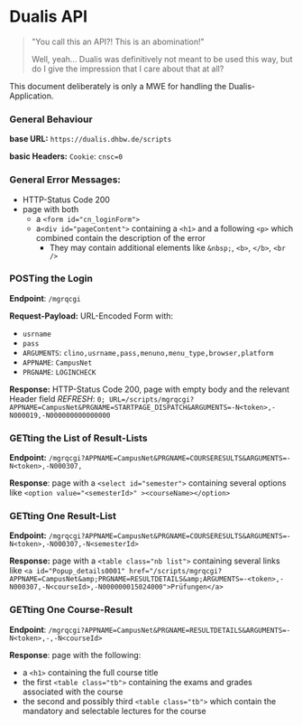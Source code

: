 # Dualis API

> "You call this an API?! This is an abomination!"
>
> Well, yeah... Dualis was definitively not meant to be used this way, but do I give the impression that I care about that at all?

This document deliberately is only a MWE for handling the Dualis-Application.


### General Behaviour
**base URL:** `https://dualis.dhbw.de/scripts`

**basic Headers:** `Cookie`: `cnsc=0`


### General Error Messages:
- HTTP-Status Code 200
- page with both
    - a `<form id="cn_loginForm">` 
    - a`<div id="pageContent">` containing a `<h1>` and a following `<p>` which combined contain the description of the error
        - They may contain additional elements like `&nbsp;`, `<b>`, `</b>`, `<br />`


### POSTing the Login
**Endpoint**: `/mgrqcgi`

**Request-Payload:** URL-Encoded Form with:
- `usrname`
- `pass`
- `ARGUMENTS`: `clino,usrname,pass,menuno,menu_type,browser,platform`
- `APPNAME`: `CampusNet`
- `PRGNAME`: `LOGINCHECK`

**Response:** HTTP-Status Code 200, page with empty body and the relevant Header field *REFRESH*: `0; URL=/scripts/mgrqcgi?APPNAME=CampusNet&PRGNAME=STARTPAGE_DISPATCH&ARGUMENTS=-N<token>,-N000019,-N000000000000000`


### GETting the List of Result-Lists
**Endpoint:** `/mgrqcgi?APPNAME=CampusNet&PRGNAME=COURSERESULTS&ARGUMENTS=-N<token>,-N000307,`

**Response**: page with a `<select id="semester">` containing several options like `<option value="<semesterId>" ><courseName></option>`


### GETting One Result-List
**Endpoint:** `/mgrqcgi?APPNAME=CampusNet&PRGNAME=COURSERESULTS&ARGUMENTS=-N<token>,-N000307,-N<semesterId>`

**Response:** page with a `<table class="nb list">` containing several links like `<a id="Popup_details0001" href="/scripts/mgrqcgi?APPNAME=CampusNet&amp;PRGNAME=RESULTDETAILS&amp;ARGUMENTS=-<token>,-N000307,-N<courseId>,-N000000015024000">Prüfungen</a>`


### GETting One Course-Result
**Endpoint**: `/mgrqcgi?APPNAME=CampusNet&PRGNAME=RESULTDETAILS&ARGUMENTS=-N<token>,-,-N<courseId>`

**Response**: page with the following:
- a `<h1>` containing the full course title
- the first `<table class="tb">` containing the exams and grades associated with the course
- the second and possibly third `<table class="tb">` which contain the mandatory and selectable lectures for the course
